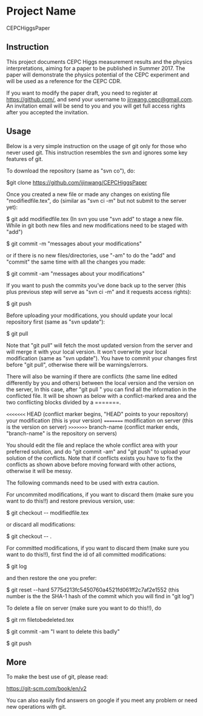 # Project Name

CEPCHiggsPaper

## Instruction

This project documents CEPC Higgs measurement results and the physics interpretations, aiming for a paper to be published in Summer 2017. 
The paper will demonstrate the physics potential of the CEPC experiment and will be used as a reference for the CEPC CDR.

If you want to modify the paper draft, you need to register at https://github.com/, and send your username to jinwang.cepc@gmail.com.
An invitation email will be send to you and you will get full access rights after you accepted the invitation.

## Usage

Below is a very simple instruction on the usage of git only for those who never used git. 
This instruction resembles the svn and ignores some key features of git.

To download the repository (same as "svn co"), do:

$git clone https://github.com/ijinwang/CEPCHiggsPaper

Once you created a new file or made any changes on existing file "modifiedfile.tex", do (similar as "svn ci -m" but not submit to the server yet):

$ git add modifiedfile.tex  (In svn you use "svn add" to stage a new file. While in git both new files and new modifications need to be staged with "add")

$ git commit -m "messages about your modifications"

or if there is no new files/directories, use "-am" to do the "add" and "commit" the same time with all the changes you made:

$ git commit -am "messages about your modifications"

If you want to push the commits you’ve done back up to the server (this plus previous step will serve as "svn ci -m" and it requests access rights):

$ git push

Before uploading your modifications, you should update your local repository first (same as "svn update"):

$ git pull

Note that "git pull" will fetch the most updated version from the server and will merge it with your local version.
It won't overwrite your local modification (same as "svn update"). 
You have to commit your changes first before "git pull", otherwise there will be warnings/errors.

There will also be warning if there are conflicts (the same line edited differently by you and others) between the local version and the version on the server, 
In this case, after "git pull " you can find all the information in the conflicted file. 
It will be shown as below with a conflict-marked area and the two conflicting blocks divided by a =======.

`<<<<<<<` HEAD (conflict marker begins, "HEAD" points to your repository)
your modification  (this is your version)
`=======`
modification on server (this is the version on server)
`>>>>>>>` branch-name (conflict marker ends, "branch-name" is the repository on servers)

You should edit the file and replace the whole conflict area with your preferred solution, and do "git commit -am" and "git push" to upload your solution of the conflicts.
Note that if conflicts exists you have to fix the conflicts as shown above before moving forward with other actions, otherwise it will be messy.



The following commands need to be used with extra caution.

For uncommited modifications, if you want to discard them (make sure you want to do this!!) and restore previous version, use:

$ git checkout -- modifiedfile.tex

or discard all modifications:

$ git checkout -- .

For committed modifications, if you want to discard them (make sure you want to do this!!), first find the id of all committed modifications:

$ git log

and then restore the one you prefer:

$ git reset --hard 5775d213fc5450760a4521fd061ff2c7af2e1552  (this number is the the SHA-1 hash of the commit which you will find in "git log")

To delete a file on server (make sure you want to do this!!), do 

$ git rm filetobedeleted.tex

$ git commit -am "I want to delete this badly"

$ git push

## More

To make the best use of git, please read:

https://git-scm.com/book/en/v2

You can also easily find answers on google if you meet any problem or need new operations with git.
